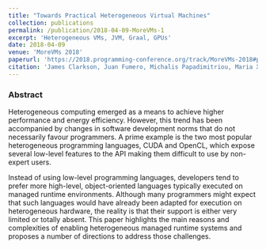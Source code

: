 ```yaml
---
title: "Towards Practical Heterogeneous Virtual Machines"
collection: publications
permalink: /publication/2018-04-09-MoreVMs-1
excerpt: 'Heterogeneous VMs, JVM, Graal, GPUs'
date: 2018-04-09
venue: 'MoreVMs 2018'
paperurl: 'https://2018.programming-conference.org/track/MoreVMs-2018#program'
citation: 'James Clarkson, Juan Fumero, Michalis Papadimitriou, Maria Xekalaki, Christos Kotselidis. Towards Practical Heterogeneous Virtual Machines. MoreVMs 2018'
---
```

### Abstract


Heterogeneous computing emerged as a means to achieve higher performance and energy efficiency. However, this trend has been accompanied by changes in software development norms that do not necessarily favour programmers. A prime example is the two most popular heterogeneous programming languages, CUDA and OpenCL, which expose several low-level features to the API making them difficult to use by non-expert users.

Instead of using low-level programming languages, developers tend to prefer more high-level, object-oriented languages typically executed on managed runtime environments. Although many programmers might expect that such languages would have already been adapted for execution on heterogeneous hardware, the reality is that their support is either very limited or totally absent. This paper highlights the main reasons and complexities of enabling heterogeneous managed runtime systems and proposes a number of directions to address those challenges. 

